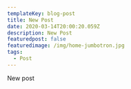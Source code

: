 ```yaml
---
templateKey: blog-post
title: New Post
date: 2020-03-14T20:00:20.059Z
description: New Post
featuredpost: false
featuredimage: /img/home-jumbotron.jpg
tags:
  - Post
---
```

New post